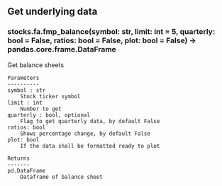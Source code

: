 ## Get underlying data 
### stocks.fa.fmp_balance(symbol: str, limit: int = 5, quarterly: bool = False, ratios: bool = False, plot: bool = False) -> pandas.core.frame.DataFrame

Get balance sheets

    Parameters
    ----------
    symbol : str
        Stock ticker symbol
    limit : int
        Number to get
    quarterly : bool, optional
        Flag to get quarterly data, by default False
    ratios: bool
        Shows percentage change, by default False
    plot: bool
        If the data shall be formatted ready to plot

    Returns
    -------
    pd.DataFrame
        Dataframe of balance sheet
